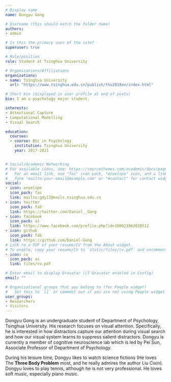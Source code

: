 ```yaml
---
# Display name
name: Dongyu Gong

# Username (this should match the folder name)
authors:
- admin

# Is this the primary user of the site?
superuser: true

# Role/position
role: Student at Tsinghua University

# Organizations/Affiliations
organizations:
- name: Tsinghua University
  url: "https://www.tsinghua.edu.cn/publish/thu2018en/index.html"

# Short bio (displayed in user profile at end of posts)
bio: I am a psychology major student.

interests:
- Attentional Capture
- Computational Modelling
- Visual Search 

education:
  courses:
  - course: BSc in Psychology
    institution: Tsinghua University
    year: 2017-2021


# Social/Academic Networking
# For available icons, see: https://sourcethemes.com/academic/docs/page-builder/#icons
#   For an email link, use "fas" icon pack, "envelope" icon, and a link in the
#   form "mailto:your-email@example.com" or "#contact" for contact widget.
social:
- icon: envelope
  icon_pack: fas
  link: mailto:gdy17@mails.tsinghua.edu.cn
- icon: twitter
  icon_pack: fab
  link: https://twitter.com/Daniel__Gong
- icon: facebook
  icon_pack: ai
  link: https://www.facebook.com/profile.php?id=100023962928512
- icon: github
  icon_pack: fab
  link: https://github.com/Daniel-Gong
# Link to a PDF of your resume/CV from the About widget.
# To enable, copy your resume/CV to `static/files/cv.pdf` and uncomment the lines below.
- icon: cv
  icon_pack: ai
  link: files/cv.pdf

# Enter email to display Gravatar (if Gravatar enabled in Config)
email: ""

# Organizational groups that you belong to (for People widget)
#   Set this to `[]` or comment out if you are not using People widget.
user_groups:
- Researchers
- Visitors
---
```


Dongyu Gong is an undergraduate student of Department of Psychology, Tsinghua University. His research focuses on visual attention. Specifically, he is interested in how distractors capture our attention during visual search and how our visual system learns to suppress salient distractors. Dongyu is currently a member of cognitive neuroscience lab which is led by Pei Sun, Associate Professor of Department of Psychology.

During his leisure time, Dongyu likes to watch science fictions (He loves The **Three Body Problem** most, and he really admires the author Liu Cixin). Dongyu loves to play tennis, although he is not very professional. He loves soft music, especially piano music.